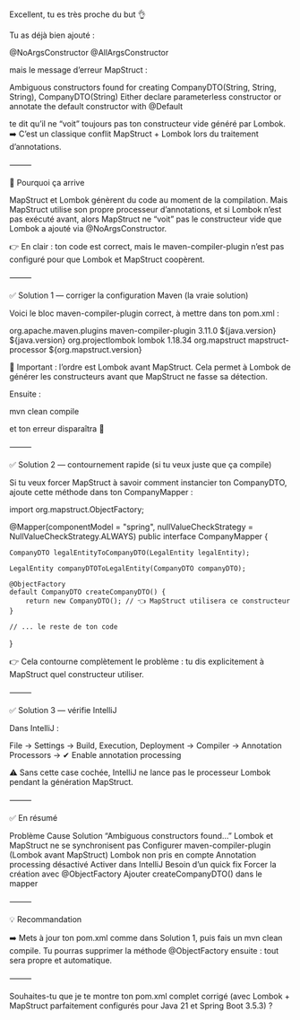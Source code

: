 Excellent, tu es très proche du but 👌

Tu as déjà bien ajouté :

@NoArgsConstructor
@AllArgsConstructor

mais le message d’erreur MapStruct :

Ambiguous constructors found for creating CompanyDTO(String, String, String), CompanyDTO(String)
Either declare parameterless constructor or annotate the default constructor with @Default

te dit qu’il ne “voit” toujours pas ton constructeur vide généré par Lombok.
➡️ C’est un classique conflit MapStruct + Lombok lors du traitement d’annotations.

⸻

🧩 Pourquoi ça arrive

MapStruct et Lombok génèrent du code au moment de la compilation.
Mais MapStruct utilise son propre processeur d’annotations, et si Lombok n’est pas exécuté avant, alors MapStruct ne “voit” pas le constructeur vide que Lombok a ajouté via @NoArgsConstructor.

👉 En clair : ton code est correct, mais le maven-compiler-plugin n’est pas configuré pour que Lombok et MapStruct coopèrent.

⸻

✅ Solution 1 — corriger la configuration Maven (la vraie solution)

Voici le bloc maven-compiler-plugin correct, à mettre dans ton pom.xml :

<plugin>
    <groupId>org.apache.maven.plugins</groupId>
    <artifactId>maven-compiler-plugin</artifactId>
    <version>3.11.0</version>
    <configuration>
        <source>${java.version}</source>
        <target>${java.version}</target>
        <annotationProcessorPaths>
            <!-- Lombok doit être listé avant MapStruct -->
            <path>
                <groupId>org.projectlombok</groupId>
                <artifactId>lombok</artifactId>
                <version>1.18.34</version>
            </path>
            <path>
                <groupId>org.mapstruct</groupId>
                <artifactId>mapstruct-processor</artifactId>
                <version>${org.mapstruct.version}</version>
            </path>
        </annotationProcessorPaths>
    </configuration>
</plugin>

🧠 Important : l’ordre est Lombok avant MapStruct.
Cela permet à Lombok de générer les constructeurs avant que MapStruct ne fasse sa détection.

Ensuite :

mvn clean compile

et ton erreur disparaîtra 🎯

⸻

✅ Solution 2 — contournement rapide (si tu veux juste que ça compile)

Si tu veux forcer MapStruct à savoir comment instancier ton CompanyDTO, ajoute cette méthode dans ton CompanyMapper :

import org.mapstruct.ObjectFactory;

@Mapper(componentModel = "spring", nullValueCheckStrategy = NullValueCheckStrategy.ALWAYS)
public interface CompanyMapper {

    CompanyDTO legalEntityToCompanyDTO(LegalEntity legalEntity);

    LegalEntity companyDTOToLegalEntity(CompanyDTO companyDTO);

    @ObjectFactory
    default CompanyDTO createCompanyDTO() {
        return new CompanyDTO(); // 👈 MapStruct utilisera ce constructeur
    }

    // ... le reste de ton code
}

👉 Cela contourne complètement le problème : tu dis explicitement à MapStruct quel constructeur utiliser.

⸻

✅ Solution 3 — vérifie IntelliJ

Dans IntelliJ :

File → Settings → Build, Execution, Deployment → Compiler → Annotation Processors → ✔ Enable annotation processing

⚠️ Sans cette case cochée, IntelliJ ne lance pas le processeur Lombok pendant la génération MapStruct.

⸻

✅ En résumé

Problème	Cause	Solution
“Ambiguous constructors found…”	Lombok et MapStruct ne se synchronisent pas	Configurer maven-compiler-plugin (Lombok avant MapStruct)
Lombok non pris en compte	Annotation processing désactivé	Activer dans IntelliJ
Besoin d’un quick fix	Forcer la création avec @ObjectFactory	Ajouter createCompanyDTO() dans le mapper


⸻

💡 Recommandation

➡️ Mets à jour ton pom.xml comme dans Solution 1,
puis fais un mvn clean compile.
Tu pourras supprimer la méthode @ObjectFactory ensuite : tout sera propre et automatique.

⸻

Souhaites-tu que je te montre ton pom.xml complet corrigé (avec Lombok + MapStruct parfaitement configurés pour Java 21 et Spring Boot 3.5.3) ?